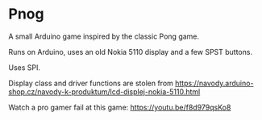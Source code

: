 # Pnog

A small Arduino game inspired by the classic Pong game. 

Runs on Arduino, uses an old Nokia 5110 display and a few SPST buttons.

Uses SPI.

Display class and driver functions are stolen from https://navody.arduino-shop.cz/navody-k-produktum/lcd-displej-nokia-5110.html

Watch a pro gamer fail at this game: https://youtu.be/f8d979qsKo8

